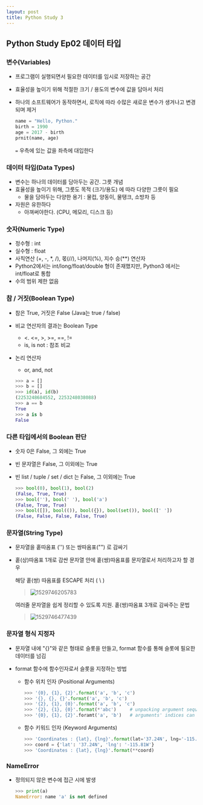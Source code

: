 ```yaml
---
layout: post
title: Python Study 3
---
```


## Python Study Ep02 데이터 타입



### 변수(Variables)

- 프로그램이 실행되면서 필요한 데이터를 임시로 저장하는 공간

- 효율성을 높이기 위해 적절한 크기 / 용도의 변수에 값을 담아서 처리

- 하나의 소프트웨어가 동작하면서, 로직에 따라 수많은 새로운 변수가 생겨나고 변경되며 제거

  ```python
  name = "Hello, Python."
  birth = 1990
  age = 2017 - birth
  prnit(name, age)
  ```

  `=`  우측에 있는 값을 좌측에 대입한다



### 데이터 타입(Data Types)

- 변수는 하나의 데이터를 담아두는 공간. 그릇 개념
- 효율성을 높이기 위해, 그릇도 목적 (크기/용도) 에 따라 다양한 그릇이 필요
  - 물을 담아두는 다양한 용기 : 물컵, 양동이, 물탱크, 소방차 등
- 자원은 유한하다
  - 아껴써야한다. (CPU, 메모리, 디스크 등)



### 숫자(Numeric Type)

- 정수형 : int
- 실수형 : float
- 사칙연산 (+, -, *, /), 몫(//), 나머지(%), 지수 승(**) 연산자
- Python2에서는 int/long/float/double 형이 존재했지만, Python3 에서는 int/float로 통합
- 수의 범위 제한 없음



### 참 / 거짓(Boolean Type)

- 참은 True, 거짓은 False (Java는 true / false)

- 비교 연산자의 결과는 Boolean Type

  - <. <=, >, >=, ==, !=
  - is, is not : 참조 비교

- 논리 연산자

  - or, and, not

  ```python
  >>> a = []
  >>> b = []
  >>> id(a), id(b)
  (2253248684552, 2253248038088)
  >>> a == b
  True
  >>> a is b
  False
  ```



### 다른 타입에서의 Boolean 판단

- 숫자 0은 False, 그 외에는 True

- 빈 문자열은 False, 그 이외에는 True

- 빈 list / tuple / set / dict 는 False, 그 이외에는 True

  ```python
  >>> bool(0), bool(1), bool(2)
  (False, True, True)
  >>> bool(''), bool(' '), bool('a')
  (False, True, True)
  >>> bool([]), bool(()), bool({}), bool(set()), bool([' '])
  (False, False, False, False, True)
  ```

  

### 문자열(String Type)

- 문자열을 홑따옴표 ('') 또는 쌍따옴표("") 로 감싸기

- 홑(상)따옴표 1개로 감싼 문자열 안에 홑(쌍)따옴표를 문자열로서 처리하고자 할 경우

  해당 홑(쌍) 따옴표를 ESCAPE 처리  ( \ )

  > ![1529746205783](C:\Users\YANGUK\AppData\Local\Temp\1529746205783.png)

  여러줄 문자열을 쉽게 정리할 수 있도록 지원. 홑(쌍)따옴표 3개로 감싸주는 문법

  > ![1529746477439](C:\Users\YANGUK\AppData\Local\Temp\1529746477439.png)



### 문자열 형식 지정자

- 문자열 내에 "{}"와 같은 형태로 슬롯을 만들고, format 함수를 통해 슬롯에 필요한 데이터를 넘김

- format 함수에 함수인자로서 슬롯을 지정하는 방법

  - 함수 위치 인자 (Positional Arguments)

    ```python
    >>> '{0}, {1}, {2}'.format('a', 'b', 'c')
    >>> '{}, {}, {}'.format('a', 'b', 'c')
    >>> '{2}, {1}, {0}'.format('a', 'b', 'c')
    >>> '{2}, {1}, {0}'.format(*'abc')     # unpacking argument sequence
    >>> '{0}, {1}, {2}'.foramt('a', 'b')   # arguments' indices can be 										  repeated
    ```

  - 함수 키워드 인자 (Keyword Arguments)

    ```python
    >>> 'Coordinates : {lat}, {lng}'.format(lat='37.24N', lng='-115.81W')
    >>> coord = {'lat': '37.24N', 'lng': '-115.81W'}
    >>> 'Coordinates : {lat}, {lng}'.format(**coord)
    ```

    

### NameError

- 정의되지 않은 변수에 접근 시에 발생

  ```python
  >>> print(a)
  NameError: name 'a' is not defined
  ```

  
